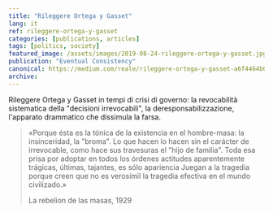 ```yaml
---
title: "Rileggere Ortega y Gasset"
lang: it
ref: rileggere-ortega-y-gasset
categories: [publications, articles]
tags: [politics, society]
featured_image: /assets/images/2019-08-24-rileggere-ortega-y-gasset.jpg
publication: "Eventual Consistency"
canonical: https://medium.com/reale/rileggere-ortega-y-gasset-a6f4464b013c
archive:
---
```


Rileggere Ortega y Gasset in tempi di crisi di governo: la revocabilità sistematica della "decisioni irrevocabili", la deresponsabilizzazione, l'apparato drammatico che dissimula la farsa.

> «Porque ésta es la tónica de la existencia en el hombre-masa: la insinceridad, la "broma". Lo que hacen lo hacen sin el carácter de irrevocable, como hace sus travesuras el "hijo de familia". Toda esa prisa por adoptar en todos los órdenes actitudes aparentemente trágicas, últimas, tajantes, es sólo apariencia Juegan a la tragedia porque creen que no es verosímil la tragedia efectiva en el mundo civilizado.»
>
> La rebelion de las masas, 1929
